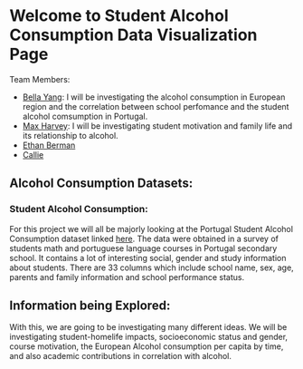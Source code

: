 # **Welcome to Student Alcohol Consumption Data Visualization Page**

Team Members:
* [Bella Yang](bella): I will be investigating the alcohol consumption in European region and the correlation between school perfomance and the student alcohol comsumption in Portugal. 
* [Max Harvey](Max): I will be investigating student motivation and family life and its relationship to alcohol.
* [Ethan Berman](ethan)
* [Callie](callie)

## Alcohol Consumption Datasets:

### Student Alcohol Consumption:

For this project we will all be majorly looking at the Portugal Student Alcohol Consumption dataset linked [here](https://www.kaggle.com/uciml/student-alcohol-consumption?select=student-por.csv). The data were obtained in a survey of students math and portuguese language courses in Portugal secondary school. It contains a lot of interesting social, gender and study information about students. There are 33 columns which include school name, sex, age, parents and family information and school performance status.

## Information being Explored:
 With this, we are going to be investigating many different ideas.  We will be investigating student-homelife impacts, socioeconomic status and gender, course motivation, the European Alcohol consumption per capita by time, and also academic contributions in correlation with alcohol.
